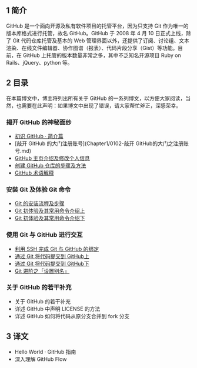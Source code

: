 ## 1 简介
GitHub 是一个面向开源及私有软件项目的托管平台，因为只支持 Git 作为唯一的版本库格式进行托管，故名 GitHub。GitHub 于 2008 年 4 月 10 日正式上线，除了 Git 代码仓库托管及基本的 Web 管理界面以外，还提供了订阅、讨论组、文本渲染、在线文件编辑器、协作图谱（报表）、代码片段分享（Gist）等功能。目前，在 GitHub 上托管的版本数量非常之多，其中不乏知名开源项目 Ruby on Rails、jQuery、python 等。


## 2 目录
在本篇博文中，博主将列出所有关于 GitHub 的一系列博文，以方便大家阅读，当然，也需要在此声明：如果博文中出现了错误，请大家帮忙斧正，深感荣幸。

### 揭开 GitHub 的神秘面纱

* [初识 GitHub · 简介篇](Chapter1/0101-初识GitHub之简介篇.md)
* [敲开 GitHub 的大门注册账号](Chapter1/0102-敲开 GitHub的大门之注册账号.md)
* [GitHub 主页介绍及修改个人信息](Chapter1/0103-GitHub主页介绍及修改个人信息.md)
* [创建 GitHub 仓库的步骤及方法](Chapter1/0104-创建GitHub仓库的步骤及方法.md)
* [GitHub 术语解释](Chapter1/0105-GitHub术语解释.md)

### 安装 Git 及体验 Git 命令

* [Git 的安装流程及步骤](Chapter2/0201-Git的安装流程及步骤.md)
* [Git 初体验及其常用命令介绍上](Chapter2/0202-Git初体验及其常用命令介绍上篇.md)
* [Git 初体验及其常用命令介绍下](Chapter2/0203-Git初体验及其常用命令介绍下篇.md)

### 使用 Git 与 GitHub 进行交互

* [利用 SSH 完成 Git 与 GitHub 的绑定](Chapter3/0301-利用SSH完成Git与GitHub的绑定.md)
* [通过 Git 将代码提交到 GitHub上](Chapter3/0302-通过Git将代码提交到GitHub上.md)
* [通过 Git 将代码提交到 GitHub下](Chapter3/0302-通过Git将代码提交到GitHub下.md)
* [Git 进阶之「设置别名」](Chapter3/0304-Git进阶之设置别名.md)

### 关于 GitHub 的若干补充

* 关于 GitHub 的若干补充
* 详述 GitHub 中声明 LICENSE 的方法
* 详述 GitHub 如何将代码从原分支合并到 fork 分支

## 3 译文

* Hello World · GitHub 指南
* 深入理解 GitHub Flow


